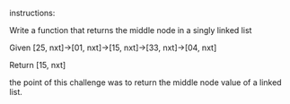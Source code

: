 instructions:

Write a function that returns the middle node in a singly linked list

Given [25, nxt]->[01, nxt]->[15, nxt]->[33, nxt]->[04, nxt]

Return [15, nxt]


the point of this challenge was to return the middle node value of a linked list.




